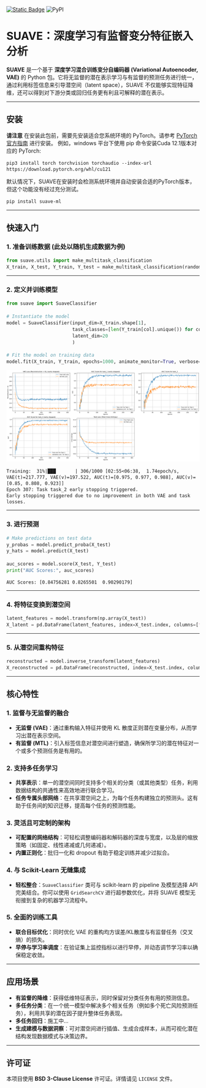 [![Static Badge](https://img.shields.io/badge/English-README-1082C3?style=flat)](README.md)  ![PyPI](https://img.shields.io/pypi/v/suave-ml)

# SUAVE：深度学习有监督变分特征嵌入分析

**SUAVE** 是一个基于 **深度学习混合训练变分自编码器 (Variational Autoencoder, VAE)** 的 Python 包。它将无监督的潜在表示学习与有监督的预测任务进行统一，通过利用标签信息来引导潜空间（latent space），SUAVE 不仅能够实现特征降维，还可以得到对下游分类或回归任务更有利且可解释的潜在表示。

---

## 安装

**请注意** 在安装此包前，需要先安装适合您系统环境的 PyTorch。请参考 [PyTorch官方指南](https://pytorch.org/get-started/locally/) 进行安装。
例如，windows 平台下使用 pip 命令安装Cuda 12.1版本对应的 PyTorch:

```
pip3 install torch torchvision torchaudio --index-url https://download.pytorch.org/whl/cu121
```

默认情况下，SUAVE在安装时会检测系统环境并自动安装合适的PyTorch版本，但这个功能没有经过充分测试。

```bash
pip install suave-ml
```

---
## 快速入门

### 1. 准备训练数据 (此处以随机生成数据为例)

```python
from suave.utils import make_multitask_classification
X_train, X_test, Y_train, Y_test = make_multitask_classification(random_state=123)
```

---

### 2. 定义并训练模型

```python
from suave import SuaveClassifier

# Instantiate the model
model = SuaveClassifier(input_dim=X_train.shape[1],                                             # 输入数据特征维度数
                        task_classes=[len(Y_train[col].unique()) for col in Y_train.columns],   # 每个分类任务的类别数
                        latent_dim=20                                                           # 潜空间维度
                        )

# Fit the model on training data
model.fit(X_train, Y_train, epochs=1000, animate_monitor=True, verbose=1)
```

![png](readme_files/readme_3_0.png)

```
Training:  31%|███       | 306/1000 [02:55<06:38,  1.74epoch/s, VAE(t)=217.777, VAE(v)=197.522, AUC(t)=[0.975, 0.977, 0.988], AUC(v)=[0.85, 0.808, 0.923]] 
Epoch 307: Task task_2 early stopping triggered.
Early stopping triggered due to no improvement in both VAE and task losses.
```

---

### 3. 进行预测

```python
# Make predictions on test data
y_probas = model.predict_proba(X_test)
y_hats = model.predict(X_test)

auc_scores = model.score(X_test, Y_test)
print("AUC Scores:", auc_scores)
```

```
AUC Scores: [0.84756281 0.8265501  0.90290179]
```

---

### 4. 将特征变换到潜空间

```python
latent_features = model.transform(np.array(X_test))
X_latent = pd.DataFrame(latent_features, index=X_test.index, columns=[f'latent_feature {i+1}' for i in range(10)]) # 列数与latent_dim 参数一致
```

---

### 5. 从潜空间重构特征

```python
reconstructed = model.inverse_transform(latent_features)
X_reconstructed = pd.DataFrame(reconstructed, index=X_test.index, columns=X_test.columns)
```

---
## 核心特性

### 1. 监督与无监督的融合

- **无监督 (VAE)**：通过重构输入特征并使用 KL 散度正则潜在变量分布，从而学习出潜在表示空间。
- **有监督 (MTL)**：引入标签信息对潜空间进行塑造，确保所学习的潜在特征对一个或多个预测任务是有用的。

### 2. 支持多任务学习

- **共享表示**：单一的潜空间同时支持多个相关的分类（或其他类型）任务，利用数据结构的共通性来高效地进行联合学习。
- **任务专属头部网络**：在共享潜空间之上，为每个任务构建独立的预测头。这有助于任务间的知识迁移，提高每个任务的预测性能。

### 3. 灵活且可定制的架构

- **可配置的网络结构**：可轻松调整编码器和解码器的深度与宽度，以及层的缩放策略（如固定、线性递减或几何递减）。
- **内置正则化**：批归一化和 dropout 有助于稳定训练并减少过拟合。

### 4. 与 Scikit-Learn 无缝集成

- **轻松整合**：`SuaveClassifier` 类可与 scikit-learn 的 pipeline 及模型选择 API 完美结合。你可以使用 `GridSearchCV` 进行超参数优化，并将 SUAVE 模型无衔接到复杂的机器学习流程中。

### 5. 全面的训练工具

- **联合目标优化**：同时优化 VAE 的重构均方误差/KL散度与有监督任务（交叉熵）的损失。
- **早停与学习率调度**：在验证集上监控指标以进行早停，并动态调节学习率以确保稳定收敛。

---

## 应用场景

- **有监督的降维**：获得低维特征表示，同时保留对分类任务有用的预测信息。
- **多任务分类**：在一个统一模型中解决多个相关任务（例如多个死亡风险预测任务），利用共享的潜在因子提升整体任务表现。
- **多任务回归**：施工中...
- **生成建模与数据洞察**：可对潜空间进行插值、生成合成样本，从而可视化潜在结构发现数据模式与决策边界。

---

## 许可证

本项目使用 **BSD 3-Clause License** 许可证。详情请见 `LICENSE` 文件。
